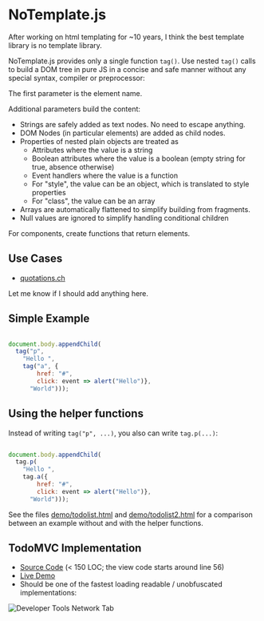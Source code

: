 # NoTemplate.js

After working on html templating for ~10 years, I think the best template library is no template library.

NoTemplate.js provides only a single function `tag()`. Use nested `tag()` calls to build a DOM tree in pure JS in a concise and safe manner without any special syntax, compiler or preprocessor:

The first parameter is the element name.

Additional parameters build the content:

- Strings are safely added as text nodes. No need to escape anything.
- DOM Nodes (in particular elements) are added as child nodes.
- Properties of nested plain objects are treated as
  - Attributes where the value is a string
  - Boolean attributes where the value is a boolean (empty string for true, absence otherwise)
  - Event handlers where the value is a function
  - For "style", the value can be an object, which is translated to style properties
  - For "class", the value can be an array
- Arrays are automatically flattened to simplify building from fragments.
- Null values are ignored to simplify handling conditional children

For components, create functions that return elements.

## Use Cases

 - [quotations.ch](https://quotations.ch/quotations)

Let me know if I should add anything here.

## Simple Example

```javascript

document.body.appendChild(
  tag("p",
    "Hello ",
    tag("a", {
        href: "#",
        click: event => alert("Hello")},
      "World")));
```

## Using the helper functions

Instead of writing `tag("p", ...)`, you also can write `tag.p(...)`:

```javascript

document.body.appendChild(
  tag.p(
    "Hello ",
    tag.a({
        href: "#",
        click: event => alert("Hello")},
      "World")));
```


See the files [demo/todolist.html](demo/todolist.html) and [demo/todolist2.html](demo/todolist2.html) for a comparison between an example without and with the helper functions.


## TodoMVC Implementation

- [Source Code](https://github.com/stefanhaustein/notemplate/blob/master/demo/todomvc/js/app.js) (< 150 LOC; the view code starts around line 56)
- [Live Demo](https://stefanhaustein.github.io/notemplate/demo/todomvc) 
- Should be one of the fastest loading readable / unobfuscated implementations: 

![Developer Tools Network Tab](https://user-images.githubusercontent.com/4282319/70658877-2b2c0f00-1c5f-11ea-87de-ab948f09b10f.png)
